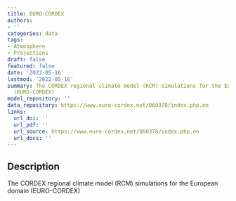 ```yaml
---
title: EURO-CORDEX
authors:
- ''
categories: data
tags:
- Atmosphere
- Projections
draft: false
featured: false
date: '2022-05-16'
lastmod: '2022-05-16'
summary: The CORDEX regional climate model (RCM) simulations for the European domain
  (EURO-CORDEX)
model_repository: ''
data_repository: https://www.euro-cordex.net/060378/index.php.en
links:
  url_doi: ''
  url_pdf: ''
  url_source: https://www.euro-cordex.net/060378/index.php.en
  url_docs: ''
---
```


## Description

The CORDEX regional climate model (RCM) simulations for the European domain (EURO-CORDEX)

